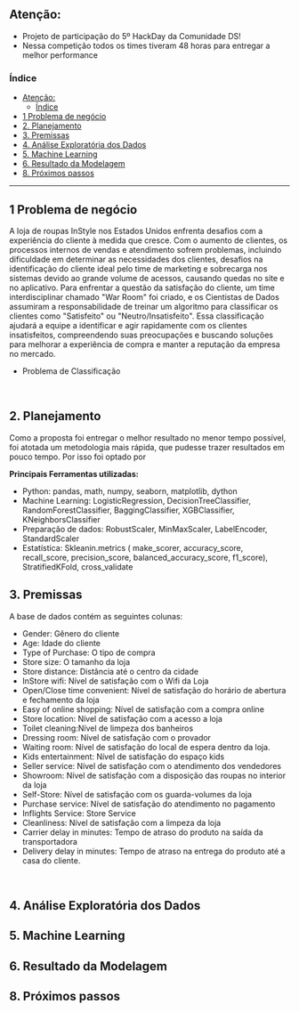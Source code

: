 
## Atenção: 
- Projeto de participação do 5º HackDay da Comunidade DS! 
- Nessa competição todos os times tiveram 48 horas para entregar a melhor performance 


### Índice
- [Atenção:](#atenção)
  - [Índice](#índice)
- [1 Problema de negócio](#1-problema-de-negócio)
- [2. Planejamento](#2-planejamento)
- [3. Premissas](#3-premissas)
- [4. Análise Exploratória dos Dados](#4-análise-exploratória-dos-dados)
- [5. Machine Learning](#5-machine-learning)
- [6. Resultado da Modelagem](#6-resultado-da-modelagem)
- [8. Próximos passos](#8-próximos-passos)

<hr>

## 1 Problema de negócio
A loja de roupas InStyle nos Estados Unidos enfrenta desafios com a experiência do cliente à medida que cresce. Com o aumento de clientes, os processos internos de vendas 
e atendimento sofrem problemas, incluindo dificuldade em determinar as necessidades dos clientes, desafios na identificação do cliente ideal pelo time de marketing e 
sobrecarga nos sistemas devido ao grande volume de acessos, causando quedas no site e no aplicativo. Para enfrentar a questão da satisfação do cliente, um time 
interdisciplinar chamado "War Room" foi criado, e os Cientistas de Dados assumiram a responsabilidade de treinar um algoritmo para classificar os clientes como 
"Satisfeito" ou "Neutro/Insatisfeito". Essa classificação ajudará a equipe a identificar e agir rapidamente com os clientes insatisfeitos, compreendendo suas preocupações 
e buscando soluções para melhorar a experiência de compra e manter a reputação da empresa no mercado.

- Problema de Classificação
<br>

## 2. Planejamento

Como a proposta foi entregar o melhor resultado no menor tempo possível, foi atotada um metodologia mais rápida, que pudesse trazer resultados em pouco tempo. 
Por isso foi optado por 


**Principais Ferramentas utilizadas:** 
- Python: pandas, math, numpy, seaborn, matplotlib, dython
- Machine Learning:  LogisticRegression, DecisionTreeClassifier, RandomForestClassifier, BaggingClassifier, XGBClassifier, KNeighborsClassifier
- Preparação de dados: RobustScaler, MinMaxScaler, LabelEncoder, StandardScaler
- Estatística: Skleanin.metrics ( make_scorer, accuracy_score, recall_score, precision_score, balanced_accuracy_score, f1_score), StratifiedKFold, cross_validate


## 3. Premissas 

A base de dados contém as seguintes colunas: 

- Gender: Gênero do cliente
- Age: Idade do cliente
- Type of Purchase: O tipo de compra
- Store size: O tamanho da loja
- Store distance: Distância até o centro da cidade
- InStore wifi: Nível de satisfação com o Wifi da Loja
- Open/Close time convenient: Nível de satisfação do horário de abertura e fechamento da loja
- Easy of online shopping: Nível de satisfação com a compra online
- Store location: Nível de satisfação com a acesso a loja
- Toilet cleaning:Nível de limpeza dos banheiros
- Dressing room: Nível de satisfação com o provador
- Waiting room: Nível de satisfação do local de espera dentro da loja.
- Kids entertainment: Nível de satisfação do espaço kids
- Seller service: Nível de satisfação com o atendimento dos vendedores
- Showroom: Nível de satisfação com a disposição das roupas no interior da loja
- Self-Store: Nível de satisfação com os guarda-volumes da loja
- Purchase service: Nível de satisfação do atendimento no pagamento
- Inflights Service: Store Service
- Cleanliness: Nível de satisfação com a limpeza da loja
- Carrier delay in minutes: Tempo de atraso do produto na saída da transportadora
- Delivery delay in minutes: Tempo de atraso na entrega do produto até a casa do cliente.

<br>

## 4. Análise Exploratória dos Dados


## 5. Machine Learning


## 6. Resultado da Modelagem


## 8. Próximos passos




